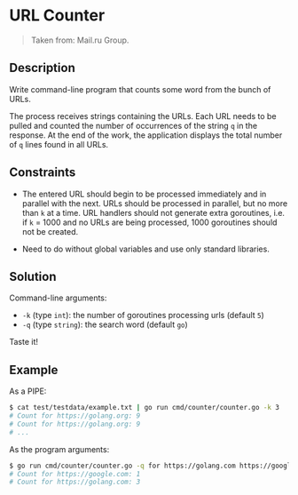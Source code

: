 URL Counter
===========

> Taken from: Mail.ru Group.

Description
-----------

Write command-line program that counts some word from the bunch of URLs.

The process receives strings containing the URLs. Each URL needs to be pulled and counted 
the number of occurrences of the string `q` in the response. 
At the end of the work, the application displays the total number of `q` lines found in all URLs.

Constraints
-----------

 - The entered URL should begin to be processed immediately and in parallel with the next.
 URLs should be processed in parallel, but no more than `k` at a time. 
 URL handlers should not generate extra goroutines, i.e. if `k` = 1000 and no URLs are being processed, 
 1000 goroutines should not be created.

 - Need to do without global variables and use only standard libraries.

Solution
--------

Command-line arguments:

 - `-k` (type `int`): the number of goroutines processing urls (default `5`)
 - `-q` (type `string`): the search word (default `go`)

Taste it!

Example
-------

As a PIPE:

```bash
$ cat test/testdata/example.txt | go run cmd/counter/counter.go -k 3
# Count for https://golang.org: 9
# Count for https://golang.org: 9
# ...
```

As the program arguments:

```bash
$ go run cmd/counter/counter.go -q for https://golang.com https://google.com
# Count for https://google.com: 1
# Count for https://golang.com: 3
```

